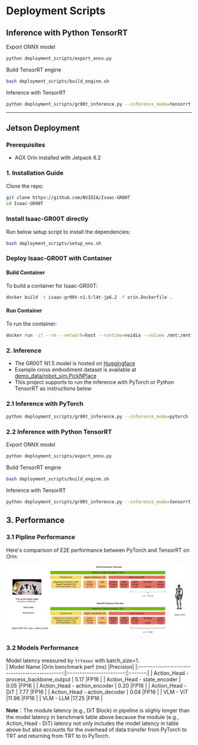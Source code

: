 # Deployment Scripts

## Inference with Python TensorRT

Export ONNX model
```bash
python deployment_scripts/export_onnx.py
```
Build TensorRT engine
```bash
bash deployment_scripts/build_engine.sh
```
Inference with TensorRT
```bash
python deployment_scripts/gr00t_inference.py --inference_mode=tensorrt
```

---

## Jetson Deployment

### Prerequisites

- AGX Orin installed with Jetpack 6.2

### 1. Installation Guide

Clone the repo:

```sh
git clone https://github.com/NVIDIA/Isaac-GR00T
cd Isaac-GR00T
```

### Install Isaac-GR00T directly

Run below setup script to install the dependencies:

```sh
bash deployment_scripts/setup_env.sh
```

### Deploy Isaac-GR00T with Container

#### Build Container

To build a container for Isaac-GR00T:

```sh
docker build -t isaac-gr00t-n1.5:l4t-jp6.2 -f orin.Dockerfile .
```

#### Run Container

To run the container:

```sh
docker run -it --rm --network=host --runtime=nvidia --volume /mnt:/mnt --workdir /mnt/Isaac-GR00T   isaac-gr00t-n1.5:l4t-jp6.2  /bin/bash
```

### 2. Inference

* The GR00T N1.5 model is hosted on [Huggingface](https://huggingface.co/nvidia/GR00T-N1.5-3B)
* Example cross embodiment dataset is available at [demo_data/robot_sim.PickNPlace](./demo_data/robot_sim.PickNPlace)
* This project supports to run the inference with PyTorch or Python TensorRT as instructions below

### 2.1 Inference with PyTorch

```bash
python deployment_scripts/gr00t_inference.py --inference_mode=pytorch
```

### 2.2 Inference with Python TensorRT

Export ONNX model
```bash
python deployment_scripts/export_onnx.py
```
Build TensorRT engine
```bash
bash deployment_scripts/build_engine.sh
```
Inference with TensorRT
```bash
python deployment_scripts/gr00t_inference.py --inference_mode=tensorrt
```

## 3. Performance
### 3.1 Pipline Performance
Here's comparison of E2E performance between PyTorch and TensorRT on Orin:

<div align="center">
<img src="../media/orin-perf.png" width="800" alt="orin-perf">
</div>

### 3.2 Models Performance
Model latency measured by `trtexec` with batch_size=1.     
| Model Name                                     |Orin benchmark perf (ms)  |Precision|
|:----------------------------------------------:|:------------------------:|:-------:|
| Action_Head - process_backbone_output          | 5.17                     |FP16     |
| Action_Head - state_encoder                    | 0.05                     |FP16     |
| Action_Head - action_encoder                   | 0.20                     |FP16     |
| Action_Head - DiT                              | 7.77                     |FP16     |
| Action_Head - action_decoder                   | 0.04                     |FP16     |
| VLM - ViT                                      |11.96                     |FP16     |
| VLM - LLM                                      |17.25                     |FP16     |  
      
**Note**：The module latency (e.g., DiT Block) in pipeline is slighly longer than the model latency in benchmark table above because the module (e.g., Action_Head - DiT) latency not only includes the model latency in table above but also accounts for the overhead of data transfer from PyTorch to TRT and returning from TRT to to PyTorch.
